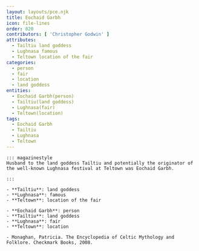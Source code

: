 ```yaml
---
layout: layouts/pce.njk
title: Eochaid Garbh
icon: file-lines
order: 820
contributors: [ 'Christopher Godwin' ]
attributes:
  - Tailtiu land goddess
  - Lughnasa famous
  - Teltown location of the fair
categories:
  - person
  - fair
  - location
  - land goddess
entities:
  - Eochaid Garbh(person)
  - Tailtiu(land goddess)
  - Lughnasa(fair)
  - Teltown(location)
tags:
  - Eochaid Garbh
  - Tailtiu
  - Lughnasa
  - Teltown
---
```

``` tab [group1:Info]
::: magazinestyle
Husband to the land goddess Tailtiu and potentially the originator of the well-known Lughnasa festival at Teltown was Eochaid Garbh.

:::
```
``` tab [group1:Attributes]
- **Tailtiu**: land goddess
- **Lughnasa**: famous
- **Teltown**: location of the fair
```
``` tab [group1:Entities]
- **Eochaid Garbh**: person
- **Tailtiu**: land goddess
- **Lughnasa**: fair
- **Teltown**: location
```
``` tab [group1:Sources]
- Monaghan, Patricia. The Encyclopedia of Celtic Mythology and Folklore. Checkmark Books, 2008.
```
